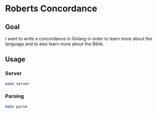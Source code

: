 # Roberts Concordance

## Goal

I want to write a concordance in Golang in order to learn more about
the language and to also learn more about the Bible.

## Usage

### Server

```sh
make server
```

### Parsing

```sh
make parse
```